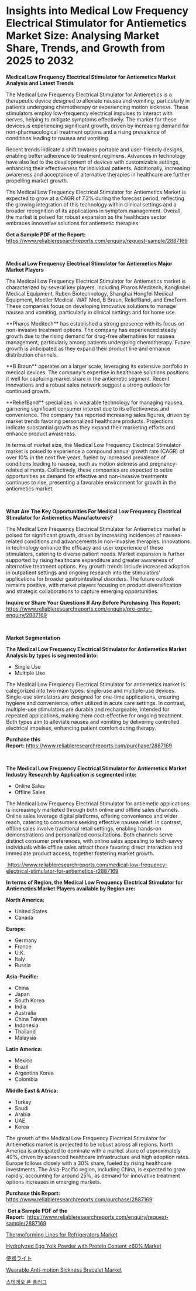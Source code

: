 <p><h1>Insights into Medical Low Frequency Electrical Stimulator for Antiemetics Market Size: Analysing Market Share, Trends, and Growth from 2025 to 2032</h1></p><p><strong>Medical Low Frequency Electrical Stimulator for Antiemetics Market Analysis and Latest Trends</strong></p>
<p><p>The Medical Low Frequency Electrical Stimulator for Antiemetics is a therapeutic device designed to alleviate nausea and vomiting, particularly in patients undergoing chemotherapy or experiencing motion sickness. These stimulators employ low-frequency electrical impulses to interact with nerves, helping to mitigate symptoms effectively. The market for these devices is experiencing significant growth, driven by increasing demand for non-pharmacological treatment options and a rising prevalence of conditions leading to nausea and vomiting.</p><p>Recent trends indicate a shift towards portable and user-friendly designs, enabling better adherence to treatment regimens. Advances in technology have also led to the development of devices with customizable settings, enhancing their effectiveness for individual patients. Additionally, increasing awareness and acceptance of alternative therapies in healthcare are further propelling market growth. </p><p>The Medical Low Frequency Electrical Stimulator for Antiemetics Market is expected to grow at a CAGR of 7.2% during the forecast period, reflecting the growing integration of this technology within clinical settings and a broader recognition of its applications in symptom management. Overall, the market is poised for robust expansion as the healthcare sector embraces innovative solutions for antiemetic therapies.</p></p>
<p><strong>Get a Sample PDF of the Report:&nbsp;</strong> <a href="https://www.reliableresearchreports.com/enquiry/request-sample/2887169?utm_campaign=38&utm_medium=2&utm_source=Github&utm_content=ia&utm_term=14032025&utm_id=medical-low-frequency-electrical-stimulator-for-antiemetics">https://www.reliableresearchreports.com/enquiry/request-sample/2887169</a></p>
<p>&nbsp;</p>
<p><strong>Medical Low Frequency Electrical Stimulator for Antiemetics Major Market Players</strong></p>
<p><p>The Medical Low Frequency Electrical Stimulator for Antiemetics market is characterized by several key players, including Pharos Meditech, Kanglinbei Medical Equipment, Ruben Biotechnology, Shanghai Hongfei Medical Equipment, Moeller Medical, WAT Med, B Braun, ReliefBand, and EmeTerm. These companies focus on developing innovative solutions to manage nausea and vomiting, particularly in clinical settings and for home use.</p><p>**Pharos Meditech** has established a strong presence with its focus on non-invasive treatment options. The company has experienced steady growth due to the rising demand for drug-free alternatives for nausea management, particularly among patients undergoing chemotherapy. Future growth is anticipated as they expand their product line and enhance distribution channels.</p><p>**B Braun** operates on a larger scale, leveraging its extensive portfolio in medical devices. The company's expertise in healthcare solutions positions it well for capturing market share in the antiemetic segment. Recent innovations and a robust sales network suggest a strong outlook for continued growth.</p><p>**ReliefBand** specializes in wearable technology for managing nausea, garnering significant consumer interest due to its effectiveness and convenience. The company has reported increasing sales figures, driven by market trends favoring personalized healthcare products. Projections indicate substantial growth as they expand their marketing efforts and enhance product awareness.</p><p>In terms of market size, the Medical Low Frequency Electrical Stimulator market is poised to experience a compound annual growth rate (CAGR) of over 10% in the next five years, fueled by increased prevalence of conditions leading to nausea, such as motion sickness and pregnancy-related ailments. Collectively, these companies are expected to seize opportunities as demand for effective and non-invasive treatments continues to rise, presenting a favorable environment for growth in the antiemetics market.</p></p>
<p>&nbsp;</p>
<p><strong>What Are The Key Opportunities For Medical Low Frequency Electrical Stimulator for Antiemetics Manufacturers?</strong></p>
<p><p>The Medical Low Frequency Electrical Stimulator for Antiemetics market is poised for significant growth, driven by increasing incidences of nausea-related conditions and advancements in non-invasive therapies. Innovations in technology enhance the efficacy and user experience of these stimulators, catering to diverse patient needs. Market expansion is further supported by rising healthcare expenditure and greater awareness of alternative treatment options. Key growth trends include increased adoption in outpatient settings and ongoing research into the stimulators' applications for broader gastrointestinal disorders. The future outlook remains positive, with market players focusing on product diversification and strategic collaborations to capture emerging opportunities.</p></p>
<p><strong>Inquire or Share Your Questions If Any Before Purchasing This Report:</strong> <a href="https://www.reliableresearchreports.com/enquiry/pre-order-enquiry/2887169?utm_campaign=38&utm_medium=2&utm_source=Github&utm_content=ia&utm_term=14032025&utm_id=medical-low-frequency-electrical-stimulator-for-antiemetics">https://www.reliableresearchreports.com/enquiry/pre-order-enquiry/2887169</a></p>
<p>&nbsp;</p>
<p><strong>Market Segmentation</strong></p>
<p><strong>The Medical Low Frequency Electrical Stimulator for Antiemetics Market Analysis by types is segmented into:</strong></p>
<p><ul><li>Single Use</li><li>Multiple Use</li></ul></p>
<p><p>The Medical Low Frequency Electrical Stimulator for antiemetics market is categorized into two main types: single-use and multiple-use devices. Single-use stimulators are designed for one-time applications, ensuring hygiene and convenience, often utilized in acute care settings. In contrast, multiple-use stimulators are durable and rechargeable, intended for repeated applications, making them cost-effective for ongoing treatment. Both types aim to alleviate nausea and vomiting by delivering controlled electrical impulses, enhancing patient comfort during therapy.</p></p>
<p><strong>Purchase this Report:&nbsp;</strong><a href="https://www.reliableresearchreports.com/purchase/2887169?utm_campaign=38&utm_medium=2&utm_source=Github&utm_content=ia&utm_term=14032025&utm_id=medical-low-frequency-electrical-stimulator-for-antiemetics">https://www.reliableresearchreports.com/purchase/2887169</a></p>
<p>&nbsp;</p>
<p><strong>The Medical Low Frequency Electrical Stimulator for Antiemetics Market Industry Research by Application is segmented into:</strong></p>
<p><ul><li>Online Sales</li><li>Offline Sales</li></ul></p>
<p><p>The Medical Low Frequency Electrical Stimulator for antiemetic applications is increasingly marketed through both online and offline sales channels. Online sales leverage digital platforms, offering convenience and wider reach, catering to consumers seeking effective nausea relief. In contrast, offline sales involve traditional retail settings, enabling hands-on demonstrations and personalized consultations. Both channels serve distinct consumer preferences, with online sales appealing to tech-savvy individuals while offline sales attract those favoring direct interaction and immediate product access, together fostering market growth.</p></p>
<p><a href="https://www.reliableresearchreports.com/medical-low-frequency-electrical-stimulator-for-antiemetics-r2887169?utm_campaign=38&utm_medium=2&utm_source=Github&utm_content=ia&utm_term=14032025&utm_id=medical-low-frequency-electrical-stimulator-for-antiemetics">&nbsp;https://www.reliableresearchreports.com/medical-low-frequency-electrical-stimulator-for-antiemetics-r2887169</a></p>
<p><strong>In terms of Region, the Medical Low Frequency Electrical Stimulator for Antiemetics Market Players available by Region are:</strong></p>
<p>
    <p> <strong> North America: </strong>
        <ul>
            <li>United States</li>
            <li>Canada</li>
        </ul>
        </p> 
    <p> <strong> Europe: </strong>
        <ul>
            <li>Germany</li>
            <li>France</li>
            <li>U.K.</li>
            <li>Italy</li>
            <li>Russia</li>
        </ul>
        </p> 
    <p> <strong> Asia-Pacific: </strong>
        <ul>
            <li>China</li>
            <li>Japan</li>
            <li>South Korea</li>
            <li>India</li>
            <li>Australia</li>
            <li>China Taiwan</li>
            <li>Indonesia</li>
            <li>Thailand</li>
            <li>Malaysia</li>
        </ul>
        </p> 
    <p> <strong> Latin America: </strong>
        <ul>
            <li>Mexico</li>
            <li>Brazil</li>
            <li>Argentina Korea</li>
            <li>Colombia</li>
        </ul>
        </p> 
    <p> <strong> Middle East & Africa: </strong>
        <ul>
            <li>Turkey</li>
            <li>Saudi</li>
            <li>Arabia</li>
            <li>UAE</li>
            <li>Korea</li>
        </ul>
    </p>
    </p>
<p><p>The growth of the Medical Low Frequency Electrical Stimulator for Antiemetics market is projected to be robust across all regions. North America is anticipated to dominate with a market share of approximately 40%, driven by advanced healthcare infrastructure and high adoption rates. Europe follows closely with a 30% share, fueled by rising healthcare investments. The Asia-Pacific region, including China, is expected to grow rapidly, accounting for around 25%, as demand for innovative treatment options increases in emerging markets.</p></p>
<p><strong>Purchase this Report: </strong><a href="https://www.reliableresearchreports.com/purchase/2887169?utm_campaign=38&utm_medium=2&utm_source=Github&utm_content=ia&utm_term=14032025&utm_id=medical-low-frequency-electrical-stimulator-for-antiemetics">https://www.reliableresearchreports.com/purchase/2887169</a></p>
<p>&nbsp;<strong>Get a Sample PDF of the Report:&nbsp;&nbsp;</strong><a href="https://www.reliableresearchreports.com/enquiry/request-sample/2887169?utm_campaign=38&utm_medium=2&utm_source=Github&utm_content=ia&utm_term=14032025&utm_id=medical-low-frequency-electrical-stimulator-for-antiemetics">https://www.reliableresearchreports.com/enquiry/request-sample/2887169</a></p>
<p><strong></strong></p>
<p><p><a href="https://github.com/elhibacajka/Market-Research-Report-List-1/blob/main/thermoforming-lines-for-refrigerators-market.md?utm_campaign=38&utm_medium=2&utm_source=Github&utm_content=ia&utm_term=14032025&utm_id=medical-low-frequency-electrical-stimulator-for-antiemetics">Thermoforming Lines for Refrigerators Market</a></p><p><a href="https://github.com/drevertevell/Market-Research-Report-List-1/blob/main/hydrolyzed-egg-yolk-powder-with-protein-content-60-market.md?utm_campaign=38&utm_medium=2&utm_source=Github&utm_content=ia&utm_term=14032025&utm_id=medical-low-frequency-electrical-stimulator-for-antiemetics">Hydrolyzed Egg Yolk Powder with Protein Content ≥60% Market</a></p><p><a href="https://github.com/mohamedbakry57/Market-Research-Report-List-7/blob/main/242890644386.md?utm_campaign=38&utm_medium=2&utm_source=Github&utm_content=ia&utm_term=14032025&utm_id=medical-low-frequency-electrical-stimulator-for-antiemetics">便器ライト</a></p><p><a href="https://github.com/duskodazzi34/Market-Research-Report-List-1/blob/main/wearable-anti-motion-sickness-bracelet-market.md?utm_campaign=38&utm_medium=2&utm_source=Github&utm_content=ia&utm_term=14032025&utm_id=medical-low-frequency-electrical-stimulator-for-antiemetics">Wearable Anti-motion Sickness Bracelet Market</a></p><p><a href="https://github.com/laholand/Market-Research-Report-List-7/blob/main/657003044875.md?utm_campaign=38&utm_medium=2&utm_source=Github&utm_content=ia&utm_term=14032025&utm_id=medical-low-frequency-electrical-stimulator-for-antiemetics">스테레오 폰 플러그</a></p></p>